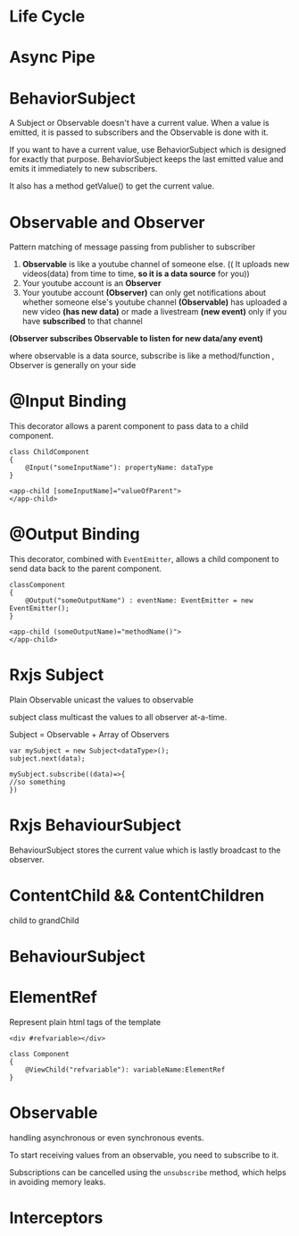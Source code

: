 # **Life Cycle**

# Async Pipe

# **BehaviorSubject**

A Subject or Observable doesn't have a current value. When a value is emitted, it is passed to subscribers and the Observable is done with it.

If you want to have a current value, use BehaviorSubject which is designed for exactly that purpose. BehaviorSubject keeps the last emitted value and emits it immediately to new subscribers.

It also has a method getValue() to get the current value.

# Observable and Observer

Pattern matching of message passing from publisher to subscriber

1. **Observable** is like a youtube channel of someone else. (( It uploads new videos(data) from time to time, **so it is a data source** for you))
2. Your youtube account is an **Observer**
3. Your youtube account **(Observer)** can only get notifications about whether someone else's youtube channel **(Observable)** has uploaded a new video **(has new data)** or made a livestream **(new event)** only if you have **subscribed** to that channel

**(Observer subscribes Observable to listen for new data/any event)**

where observable is a data source, subscribe is like a method/function , Observer is generally on your side

# @Input Binding

This decorator allows a parent component to pass data to a child component.

```
class ChildComponent
{
	@Input("someInputName"): propertyName: dataType
}

<app-child [someInputName]="valueOfParent">
</app-child>

```

# @Output Binding

This decorator, combined with `EventEmitter`, allows a child component to send data back to the parent component.

```
classComponent
{
	@Output("someOutputName") : eventName: EventEmitter = new EventEmitter();
}

<app-child (someOutputName)="methodName()">
</app-child>
```

# Rxjs Subject

Plain Observable unicast the values to observable

subject class multicast the values to all observer at-a-time.

Subject = Observable + Array of Observers

```
var mySubject = new Subject<dataType>();
subject.next(data);

mySubject.subscribe((data)=>{
//so something
})
```

# Rxjs BehaviourSubject

BehaviourSubject stores the current value which is lastly broadcast to the observer.

# ContentChild && ContentChildren

child to grandChild

# BehaviourSubject

# ElementRef

Represent plain html tags of the template

```
<div #refvariable></div>

class Component
{
	@ViewChild("refvariable"): variableName:ElementRef
}
```

# Observable

handling asynchronous or even synchronous events.

To start receiving values from an observable, you need to subscribe to it.

Subscriptions can be cancelled using the `unsubscribe` method, which helps in avoiding memory leaks.

# Interceptors
